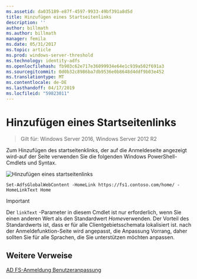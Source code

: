 ```yaml
---
ms.assetid: da035189-e87f-4597-9933-49bf391a8d5d
title: Hinzufügen eines Startseitenlinks
description: ''
author: billmath
ms.author: billmath
manager: femila
ms.date: 05/31/2017
ms.topic: article
ms.prod: windows-server-threshold
ms.technology: identity-adfs
ms.openlocfilehash: fb903c62e717e36099934e64e1c939a502f691a3
ms.sourcegitcommit: 0d0b32c8986ba7db9536e0b8648d4ddf9b03e452
ms.translationtype: MT
ms.contentlocale: de-DE
ms.lasthandoff: 04/17/2019
ms.locfileid: "59823011"
---
```

# <a name="add-home-link"></a>Hinzufügen eines Startseitenlinks 

>Gilt für: Windows Server 2016, Windows Server 2012 R2

Zum Hinzufügen des startseitenklinks, der auf die Anmeldeseite angezeigt wird\-auf der Seite verwenden Sie die folgenden Windows PowerShell-Cmdlets und Syntax. 


![Hinzufügen eines startseitenlinks](media/AD-FS-user-sign-in-customization/ADFS_Blue_Custom2.png) 
  

`Set-AdfsGlobalWebContent -HomeLink https://fs1.contoso.com/home/ -HomeLinkText Home ` 
 
  
> [!IMPORTANT]  
> Der `linkText` -Parameter in diesem Cmdlet ist nur erforderlich, wenn Sie einen anderen Wert als den Standardwert *Home*verwenden. Der Vorteil des Standardwerts ist, dass er für alle Clientgebietsschemata lokalisiert ist. nach der Anmeldefunktion\-Seite wird angepasst, die Anpassung Vorrang, daher sollten Sie für alle Sprachen, die Sie unterstützen möchten anpassen.

## <a name="additional-references"></a>Weitere Verweise 
[AD FS-Anmeldung Benutzeranpassung](AD-FS-user-sign-in-customization.md)  

